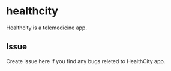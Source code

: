 # healthcity
Healthcity is a telemedicine app.

## Issue
Create issue here if you find any bugs releted to HealthCity app.

